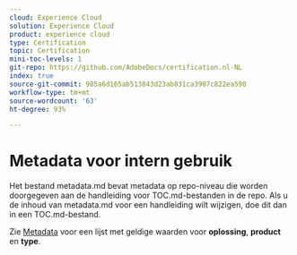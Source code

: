 ```yaml
---
cloud: Experience Cloud
solution: Experience Cloud
product: experience cloud
type: Certification
topic: Certification
mini-toc-levels: 1
git-repo: https://github.com/AdobeDocs/certification.nl-NL
index: true
source-git-commit: 985a6d165ab513843d23ab831ca3907c822ea590
workflow-type: tm+mt
source-wordcount: '63'
ht-degree: 93%

---
```



# Metadata voor intern gebruik

Het bestand metadata.md bevat metadata op repo-niveau die worden doorgegeven aan de handleiding voor TOC.md-bestanden in de repo. Als u de inhoud van metadata.md voor een handleiding wilt wijzigen, doe dit dan in een TOC.md-bestand.

Zie [Metadata](https://experienceleague.adobe.com/docs/authoring-guide-exl/using/editing/user-guide-setup/metadata.html?lang=nl) voor een lijst met geldige waarden voor **oplossing**, **product** en **type**.
